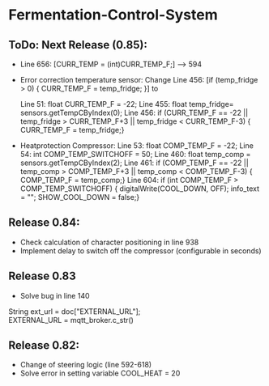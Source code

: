 # Fermentation-Control-System

## ToDo: Next Release (0.85):
- Line 656: [CURR_TEMP = (int)CURR_TEMP_F;] --> 594
- Error correction temperature sensor:
  Change Line 456: [if (temp_fridge > 0) { CURR_TEMP_F = temp_fridge; }] to

  Line  51: float CURR_TEMP_F = -22;
  Line 455: float temp_fridge= sensors.getTempCByIndex(0);
  Line 456: if (CURR_TEMP_F == -22 || temp_fridge > CURR_TEMP_F+3 || temp_fridge < CURR_TEMP_F-3)
                  { CURR_TEMP_F = temp_fridge;}

- Heatprotection Compressor:
    Line  53: float COMP_TEMP_F = -22;
    Line  54: int COMP_TEMP_SWITCHOFF = 50;
    Line 460: float temp_comp = sensors.getTempCByIndex(2);
    Line 461: if (COMP_TEMP_F == -22 || temp_comp > COMP_TEMP_F+3 || temp_comp < COMP_TEMP_F-3)
                  { COMP_TEMP_F = temp_comp;}
    Line 604: if (int COMP_TEMP_F > COMP_TEMP_SWITCHOFF)
                  { digitalWrite(COOL_DOWN, OFF);
                    info_text = "<ALERT>";
                    SHOW_COOL_DOWN = false;}
  


## Release 0.84:
- Check calculation of character positioning in line 938
- Implement delay to switch off the compressor (configurable in seconds)

## Release 0.83
- Solve bug in line 140

String ext_url = doc["EXTERNAL_URL"];     
EXTERNAL_URL = mqtt_broker.c_str()

## Release 0.82:
- Change of steering logic (line 592-618)
- Solve error in setting variable COOL_HEAT = 20

